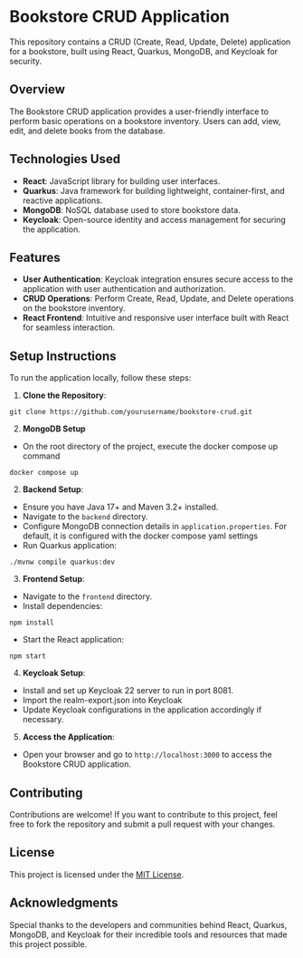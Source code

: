 # Bookstore CRUD Application

This repository contains a CRUD (Create, Read, Update, Delete) application for a bookstore, built using React, Quarkus, MongoDB, and Keycloak for security.

## Overview

The Bookstore CRUD application provides a user-friendly interface to perform basic operations on a bookstore inventory. Users can add, view, edit, and delete books from the database.

## Technologies Used

- **React**: JavaScript library for building user interfaces.
- **Quarkus**: Java framework for building lightweight, container-first, and reactive applications.
- **MongoDB**: NoSQL database used to store bookstore data.
- **Keycloak**: Open-source identity and access management for securing the application.

## Features

- **User Authentication**: Keycloak integration ensures secure access to the application with user authentication and authorization.
- **CRUD Operations**: Perform Create, Read, Update, and Delete operations on the bookstore inventory.
- **React Frontend**: Intuitive and responsive user interface built with React for seamless interaction.

## Setup Instructions

To run the application locally, follow these steps:

1. **Clone the Repository**:
~~~
git clone https://github.com/yourusername/bookstore-crud.git
~~~

2. **MongoDB Setup**
- On the root directory of the project, execute the docker compose up command
~~~
docker compose up
~~~

2. **Backend Setup**:
- Ensure you have Java 17+ and Maven 3.2+ installed.
- Navigate to the `backend` directory.
- Configure MongoDB connection details in `application.properties`. For default, it is configured with the docker compose yaml settings
- Run Quarkus application:
~~~
./mvnw compile quarkus:dev
~~~

3. **Frontend Setup**:
- Navigate to the `frontend` directory.
- Install dependencies:
~~~
npm install
~~~

- Start the React application:
~~~
npm start
~~~

4. **Keycloak Setup**:
- Install and set up Keycloak 22 server to run in port 8081.
- Import the realm-export.json into Keycloak
- Update Keycloak configurations in the application accordingly if necessary.

5. **Access the Application**:
- Open your browser and go to `http://localhost:3000` to access the Bookstore CRUD application.

## Contributing

Contributions are welcome! If you want to contribute to this project, feel free to fork the repository and submit a pull request with your changes.

## License

This project is licensed under the [MIT License](LICENSE).

## Acknowledgments

Special thanks to the developers and communities behind React, Quarkus, MongoDB, and Keycloak for their incredible tools and resources that made this project possible.
